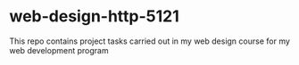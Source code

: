 # web-design-http-5121
This repo  contains  project tasks carried out in my web design course  for my web development program
